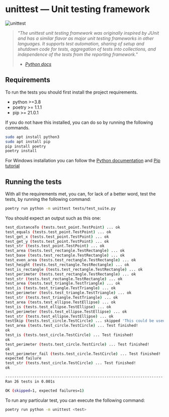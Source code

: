 # unittest — Unit testing framework

![unittest](https://github.com/lvittor/tdd-with-python/actions/workflows/main.yml/badge.svg?branch=unittest)

> *"The unittest unit testing framework was originally inspired by JUnit and has a similar flavor as major unit testing frameworks in other languages. It supports test automation, sharing of setup and shutdown code for tests, aggregation of tests into collections, and independence of the tests from the reporting framework."*
> - <cite>[Python docs](docs.python.org/3/library/unittest.html)</cite>

## Requirements
To run the tests you should first install the project requirements.
- python >=3.8
- poetry >= 1.1.1
- pip >= 21.0.1

If you do not have this installed, you can do so by running the following commands. 

```bash
sudo apt install python3 
sudo apt install pip
pip install poetry
poetry install
```

For Windows installation you can follow the [Python documentation](https://www.python.org/downloads/) and [Pip tutorial](https://www.liquidweb.com/kb/install-pip-windows/)

## Running the tests
With all the requirements met, you can, for lack of a better word, test the tests, by running the following command:

```bash
poetry run python -m unittest tests/test_suite.py
```

You should expect an output such as this one:

```bash
test_distanceTo (tests.test_point.TestPoint) ... ok
test_equals (tests.test_point.TestPoint) ... ok
test_get_x (tests.test_point.TestPoint) ... ok
test_get_y (tests.test_point.TestPoint) ... ok
test_str (tests.test_point.TestPoint) ... ok
test_area (tests.test_rectangle.TestRectangle) ... ok
test_base (tests.test_rectangle.TestRectangle) ... ok
test_even_area (tests.test_rectangle.TestRectangle) ... ok
test_height (tests.test_rectangle.TestRectangle) ... ok
test_is_rectangle (tests.test_rectangle.TestRectangle) ... ok
test_perimeter (tests.test_rectangle.TestRectangle) ... ok
test_str (tests.test_rectangle.TestRectangle) ... ok
test_area (tests.test_triangle.TestTriangle) ... ok
test_is (tests.test_triangle.TestTriangle) ... ok
test_perimeter (tests.test_triangle.TestTriangle) ... ok
test_str (tests.test_triangle.TestTriangle) ... ok
test_area (tests.test_ellipse.TestEllipse) ... ok
test_is (tests.test_ellipse.TestEllipse) ... ok
test_perimeter (tests.test_ellipse.TestEllipse) ... ok
test_str (tests.test_ellipse.TestEllipse) ... ok
testSkip (tests.test_circle.TestCircle) ... skipped 'This could be used to avoid a test'
test_area (tests.test_circle.TestCircle) ... Test finished!
ok
test_is (tests.test_circle.TestCircle) ... Test finished!
ok
test_perimeter (tests.test_circle.TestCircle) ... Test finished!
ok
test_perimeter_fail (tests.test_circle.TestCircle) ... Test finished!
expected failure
test_str (tests.test_circle.TestCircle) ... Test finished!
ok

----------------------------------------------------------------------
Ran 26 tests in 0.001s

OK (skipped=1, expected failures=1)
```

To run any particular test, you can execute the following command:

```bash
poetry run python -m unittest <test>
```
